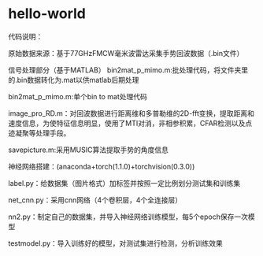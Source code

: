 # hello-world
代码说明：

原始数据来源：基于77GHzFMCW毫米波雷达采集手势回波数据（.bin文件）

信号处理部分（基于MATLAB）
bin2mat_p_mimo.m:批处理代码，将文件夹里的.bin数据转化为.mat以供matlab后期处理

bin2mat_p_mimo.m:单个bin to mat处理代码

image_pro_RD.m：对回波数据进行距离维和多普勒维的2D-fft变换，提取距离和速度信息，为使特征信息明显，使用了MTI对消，非相参积累，CFAR检测以及点迹凝聚等处理手段。

savepicture.m:采用MUSIC算法提取手势的角度信息

神经网络搭建：(anaconda+torch(1.1.0)+torchvision(0.3.0))

label.py：给数据集（图片格式）加标签并按照一定比例划分测试集和训练集

net_cnn.py：采用cnn网络（4个卷积层，4个全连接层）

nn2.py：制定自己的数据集，并导入神经网络训练模型，每5个epoch保存一次模型

testmodel.py：导入训练好的模型，对测试集进行检测，分析训练效果

